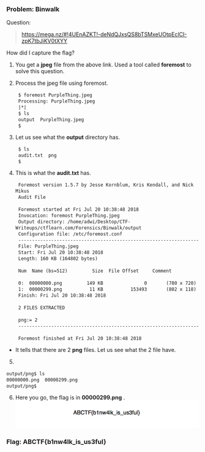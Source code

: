 ﻿### Problem: Binwalk

Question: 
> https://mega.nz/#!4UEnAZKT!-deNdQJxsQS8bTSMxeUOtpEclCI-zpK7tbJiKV0tXYY

How did I capture the flag?

1. You get a **jpeg** file from the above link. Used a tool called **foremost** to solve this question. 

2. Process the jpeg file using foremost. 

		$ foremost PurpleThing.jpeg 
		Processing: PurpleThing.jpeg
		|*|
		$ ls
		output  PurpleThing.jpeg
		$
3. Let us see what the **output** directory has. 

		$ ls
		audit.txt  png
		$ 
		
4. This is what the **audit.txt** has. 

		Foremost version 1.5.7 by Jesse Kornblum, Kris Kendall, and Nick Mikus
		Audit File

		Foremost started at Fri Jul 20 10:38:48 2018
		Invocation: foremost PurpleThing.jpeg 
		Output directory: /home/adwi/Desktop/CTF-Writeups/ctflearn.com/Forensics/Binwalk/output
		Configuration file: /etc/foremost.conf
		------------------------------------------------------------------
		File: PurpleThing.jpeg
		Start: Fri Jul 20 10:38:48 2018
		Length: 160 KB (164802 bytes)
		 
		Num	 Name (bs=512)	       Size	 File Offset	 Comment 

		0:	00000000.png 	     149 KB 	          0 	  (780 x 720)
		1:	00000299.png 	      11 KB 	     153493 	  (802 x 118)
		Finish: Fri Jul 20 10:38:48 2018

		2 FILES EXTRACTED
			
		png:= 2
		------------------------------------------------------------------

		Foremost finished at Fri Jul 20 10:38:48 2018

* It tells that there are 2 **png** files. Let us see what the 2 file have.

5. 
		
	output/png$ ls
	00000000.png  00000299.png
	output/png$

6.  Here you go, the flag is in **00000299.png** . 
![capture the flag](./output/png/00000299.png)

### Flag: ABCTF{b1nw4lk_is_us3ful}

 


